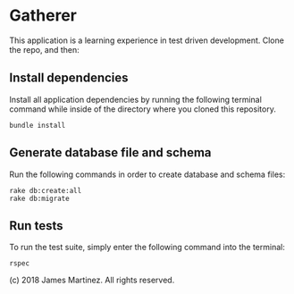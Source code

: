 # Gatherer

This application is a learning experience in test driven development. Clone the repo, and then:

## Install dependencies 

Install all application dependencies by running the following terminal command while inside of the directory where you cloned this repository.

```
bundle install
```

## Generate database file and schema 

Run the following commands in order to create database and schema files:

```
rake db:create:all
rake db:migrate
```

## Run tests

To run the test suite, simply enter the following command into the terminal:

```
rspec
```

(c) 2018 James Martinez. All rights reserved.